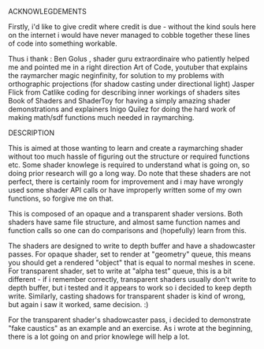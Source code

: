 ACKNOWLEGDEMENTS

Firstly, i'd like to give credit where credit is due - without the kind souls here on the internet i would have never managed to cobble together these lines of code into something workable.

Thus i thank :
Ben Golus , shader guru extraordinaire who patiently helped me and pointed me in a right direction
Art of Code, youtuber that explains the raymarcher magic
neginfinity, for solution to my problems with orthographic projections (for shadow casting under directional light)
Jasper Flick from Catlike coding for describing inner workings of shaders
sites Book of Shaders and ShaderToy for having a simply amazing shader demonstrations and explainers
Inigo Quilez for doing the hard work of making math/sdf functions much needed in raymarching.

DESCRIPTION

 This is aimed at those wanting to learn and create a raymarching shader without too much hassle of figuring out the structure or required functions etc. Some shader knowlege is required to understand what is going on, so doing prior research will go a long way.
Do note that these shaders are not perfect, there is certainly room for improvement and i may have wrongly used some shader API calls or have improperly written some of my own functions, so forgive me on that.

 This is composed of an opaque and a transparent shader versions.
Both shaders have same file structure, and almost same function names and function calls so one can do comparisons and (hopefully) learn from this.

 The shaders are designed to write to depth buffer and have a shadowcaster passes. For opaque shader, set to render at "geometry" queue, this means you should get a rendered "object" that is equal to normal meshes in scene. For transparent shader, set to write at "alpha test" queue, this is a bit different - if i remember correctly, transparent shaders usually don't write to depth buffer, but i tested and it appears to work so i decided to keep depth write. Similarly, casting shadows for transparent shader is kind of wrong, but again i saw it worked, same decision. :)

 For the transparent shader's shadowcaster pass, i decided to demonstrate "fake caustics" as an example and an exercise. As i wrote at the beginning, there is a lot going on and prior knowlege will help a lot.
